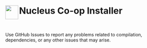 <div align="center">
    <img align="left" width="40" height="44" src="https://github.com/SplitScreen-Me/splitscreenme-www/blob/master/static/img/NucleusCoop1.png">
     <h1 align="left">Nucleus Co-op Installer</h1>  
  </br>
</div>

Use GitHub Issues to report any problems related to compilation, dependencies, or any other issues that may arise.
